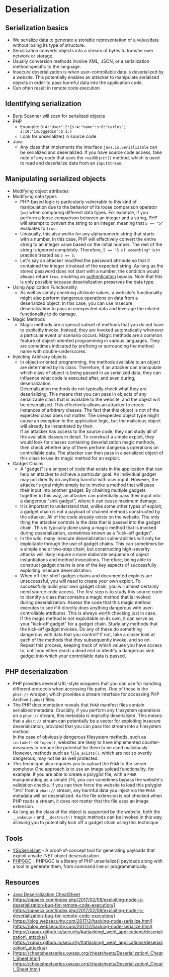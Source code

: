 # Deserialization

## **Serialization basics**

* We serialize data to generate a storable representation of a value/data without losing its type of structure.
* Serialization converts objects into a stream of bytes to transfer over network or storage.
* Usually conversion methods involve XML, JSON, or a serialization method specific to the language.
* Insecure deserialization is when user-controllable data is deserialized by a website. This potentially enables an attacker to manipulate serialized objects in order to pass harmful data into the application code.
* Can often result in remote code execution

## **Identifying serialization**

* Burp Scanner will scan for serialized objects
* PHP
  * Example: `O:4:"User":2:{s:4:"name":s:6:"carlos"; s:10:"isLoggedIn":b:1;}`
  * Look for unserialize() in source code
* Java
  * Any class that implements the interface `java.io.Serializable` can be serialized and deserialized. If you have source code access, take note of any code that uses the `readObject()` method, which is used to read and deserialize data from an `InputStream`.

## **Manipulating serialized objects**

* Modifying object attributes
* Modifying data types
  * PHP-based logic is particularly vulnerable to this kind of manipulation due to the behavior of its loose comparison operator (`==`) when comparing different data types. For example, if you perform a loose comparison between an integer and a string, PHP will attempt to convert the string to an integer, meaning that `5 == "5"` evaluates to `true`.
  * Unusually, this also works for any alphanumeric string that starts with a number. In this case, PHP will effectively convert the entire string to an integer value based on the initial number. The rest of the string is ignored completely. Therefore, `5 == "5 of something"` is in practice treated as `5 == 5`.
  * Let's say an attacker modified the password attribute so that it contained the integer `0` instead of the expected string. As long as the stored password does not start with a number, the condition would always return `true`, enabling an [authentication](https://portswigger.net/web-security/authentication) bypass. Note that this is only possible because deserialization preserves the data type.
* Using Application Functionality
  * As well as simply checking attribute values, a website's functionality might also perform dangerous operations on data from a deserialized object. In this case, you can use insecure deserialization to pass in unexpected data and leverage the related functionality to do damage.
* Magic Methods
  * Magic methods are a special subset of methods that you do not have to explicitly invoke. Instead, they are invoked automatically whenever a particular event or scenario occurs. Magic methods are a common feature of object-oriented programming in various languages. They are sometimes indicated by prefixing or surrounding the method name with double-underscores.
* Injecting Arbitrary objects
  * In object-oriented programming, the methods available to an object are determined by its class. Therefore, if an attacker can manipulate which class of object is being passed in as serialized data, they can influence what code is executed after, and even during, deserialization.\
    &#x20;Deserialization methods do not typically check what they are deserializing. This means that you can pass in objects of any serializable class that is available to the website, and the object will be deserialized. This effectively allows an attacker to create instances of arbitrary classes. The fact that this object is not of the expected class does not matter. The unexpected object type might cause an exception in the application logic, but the malicious object will already be instantiated by then.\
    &#x20;If an attacker has access to the source code, they can study all of the available classes in detail. To construct a simple exploit, they would look for classes containing deserialization magic methods, then check whether any of them perform dangerous operations on controllable data. The attacker can then pass in a serialized object of this class to use its magic method for an exploit.
* Gadget Chains
  * A "gadget" is a snippet of code that exists in the application that can help an attacker to achieve a particular goal. An individual gadget may not directly do anything harmful with user input. However, the attacker's goal might simply be to invoke a method that will pass their input into another gadget. By chaining multiple gadgets together in this way, an attacker can potentially pass their input into a dangerous "sink gadget", where it can cause maximum damage.
  * It is important to understand that, unlike some other types of exploit, a gadget chain is not a payload of chained methods constructed by the attacker. All of the code already exists on the website. The only thing the attacker controls is the data that is passed into the gadget chain. This is typically done using a magic method that is invoked during deserialization, sometimes known as a "kick-off gadget".
  * In the wild, many insecure deserialization vulnerabilities will only be exploitable through the use of gadget chains. This can sometimes be a simple one or two-step chain, but constructing high-severity attacks will likely require a more elaborate sequence of object instantiations and method invocations. Therefore, being able to construct gadget chains is one of the key aspects of successfully exploiting insecure deserialization.
  * When off-the-shelf gadget chains and documented exploits are unsuccessful, you will need to create your own exploit. To successfully build your own gadget chain, you will almost certainly need source code access. The first step is to study this source code to identify a class that contains a magic method that is invoked during deserialization. Assess the code that this magic method executes to see if it directly does anything dangerous with user-controllable attributes. This is always worth checking just in case.\
    &#x20;If the magic method is not exploitable on its own, it can serve as your "kick-off gadget" for a gadget chain. Study any methods that the kick-off gadget invokes. Do any of these do something dangerous with data that you control? If not, take a closer look at each of the methods that they subsequently invoke, and so on.\
    &#x20;Repeat this process, keeping track of which values you have access to, until you either reach a dead end or identify a dangerous sink gadget into which your controllable data is passed.

## **PHP deserialization**

* PHP provides several URL-style wrappers that you can use for handling different protocols when accessing file paths. One of these is the `phar://` wrapper, which provides a stream interface for accessing PHP Archive (`.phar`) files.
* &#x20;The PHP documentation reveals that `PHAR` manifest files contain serialized metadata. Crucially, if you perform any filesystem operations on a `phar://` stream, this metadata is implicitly deserialized. This means that a `phar://` stream can potentially be a vector for exploiting insecure deserialization, provided that you can pass this stream into a filesystem method.\
  &#x20;In the case of obviously dangerous filesystem methods, such as `include()` or `fopen()`, websites are likely to have implemented counter-measures to reduce the potential for them to be used maliciously. However, methods such as `file_exists()`, which are not so overtly dangerous, may not be as well protected.
* &#x20;This technique also requires you to upload the `PHAR` to the server somehow. One approach is to use an image upload functionality, for example. If you are able to create a polyglot file, with a `PHAR` masquerading as a simple `JPG`, you can sometimes bypass the website's validation checks. If you can then force the website to load this polyglot "`JPG`" from a `phar://` stream, any harmful data you inject via the `PHAR` metadata will be deserialized. As the file extension is not checked when PHP reads a stream, it does not matter that the file uses an image extension.
* &#x20;As long as the class of the object is supported by the website, both the `__wakeup()` and `__destruct()` magic methods can be invoked in this way, allowing you to potentially kick off a gadget chain using this technique

## **Tools**

* [YSoSerial.net](https://github.com/pwntester/ysoserial.net) - A proof-of-concept tool for generating payloads that exploit unsafe .NET object deserialization.
* [PHPGGC](https://github.com/ambionics/phpggc) - PHPGGC is a library of PHP unserialize() payloads along with a tool to generate them, from command line or programmatically.

## **Resources**

* [Java Deserialization CheatSheet](https://github.com/GrrrDog/Java-Deserialization-Cheat-Sheet)
* [https://opsecx.com/index.php/2017/02/08/exploiting-node-js-deserialization-bug-for-remote-code-execution/](https://opsecx.com/index.php/2017/02/08/exploiting-node-js-deserialization-bug-for-remote-code-execution/)
* [https://blog.websecurity.com/2017/2/hacking-node-serialize.html](https://blog.websecurity.com/2017/2/hacking-node-serialize.html)
* [https://xapax.github.io/security/#attacking\_web\_applications/deserialization\_attacks/](https://xapax.github.io/security/#attacking\_web\_applications/deserialization\_attacks/)
* [https://cheatsheetseries.owasp.org/cheatsheets/Deserialization\_Cheat\_Sheet.html](https://cheatsheetseries.owasp.org/cheatsheets/Deserialization\_Cheat\_Sheet.html)
